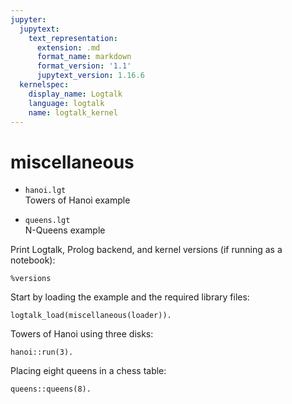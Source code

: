 ```yaml
---
jupyter:
  jupytext:
    text_representation:
      extension: .md
      format_name: markdown
      format_version: '1.1'
      jupytext_version: 1.16.6
  kernelspec:
    display_name: Logtalk
    language: logtalk
    name: logtalk_kernel
---
```


<!--
________________________________________________________________________

This file is part of Logtalk <https://logtalk.org/>  
SPDX-FileCopyrightText: 1998-2025 Paulo Moura <pmoura@logtalk.org>  
SPDX-License-Identifier: Apache-2.0

Licensed under the Apache License, Version 2.0 (the "License");
you may not use this file except in compliance with the License.
You may obtain a copy of the License at

    http://www.apache.org/licenses/LICENSE-2.0

Unless required by applicable law or agreed to in writing, software
distributed under the License is distributed on an "AS IS" BASIS,
WITHOUT WARRANTIES OR CONDITIONS OF ANY KIND, either express or implied.
See the License for the specific language governing permissions and
limitations under the License.
________________________________________________________________________
-->

# miscellaneous

- `hanoi.lgt`  
	Towers of Hanoi example

- `queens.lgt`  
	N-Queens example

Print Logtalk, Prolog backend, and kernel versions (if running as a notebook):

```logtalk
%versions
```

Start by loading the example and the required library files:

```logtalk
logtalk_load(miscellaneous(loader)).
```

Towers of Hanoi using three disks:

```logtalk
hanoi::run(3).
```

<!--
Move a disk from left to right.
Move a disk from left to middle.
Move a disk from right to middle.
Move a disk from left to right.
Move a disk from middle to left.
Move a disk from middle to right.
Move a disk from left to right.

true.
-->

Placing eight queens in a chess table:

```logtalk
queens::queens(8).
```

<!--
[1-5, 2-7, 3-2, 4-6, 5-3, 6-1, 7-4, 8-8] ;
[1-4, 2-7, 3-5, 4-2, 5-6, 6-1, 7-3, 8-8] ;
[1-6, 2-4, 3-7, 4-1, 5-3, 6-5, 7-2, 8-8] ;
[1-6, 2-3, 3-5, 4-7, 5-1, 6-4, 7-2, 8-8] ;
[1-4, 2-2, 3-8, 4-6, 5-1, 6-3, 7-5, 8-7] ;
...
-->
